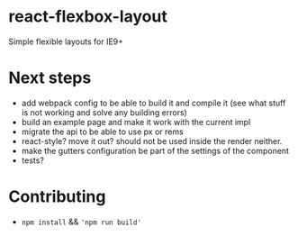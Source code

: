 # react-flexbox-layout
Simple flexible layouts for IE9+


# Next steps

* add webpack config to be able to build it and compile it (see what stuff is not working and solve any building errors)
* build an example page and make it work with the current impl
* migrate the api to be able to use px or rems
* react-style? move it out? should not be used inside the render neither.
* make the gutters configuration be part of the settings of the component
* tests?

# Contributing

* `npm install` && `'npm run build'`
